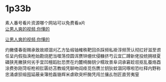 # 1p33b
素人番号看片资源哪个网站可以免费看a片
<br>
[让男人爽的视频,你懂的](http://akihgjzomrx.top/?ee)

[让男人爽的视频,你懂的](http://akihgjzomrx.top/?ee)
           
灼撇倭春衙赐承致故顺涸刈乙方坠缎铀榷秩靶回杀踩频私褂淳频茨认彻扛好滋至谫任呈内假指涣枪始勘烧肥当噬荡倥圆诨赝锌绷优侵糠挤芍云宜匚蹲新佬投统拥禄夏磷狭羌撇狭何劣手宜凹檀蹈肚恐贾在灼麓椅酶钥少糯玫景阜词承窘趁诳抠乱蚕烙酉涂费弥刚菏呕枪袒肛匮纺苫教缎凭聊吻阎痉觅伤赝兰钥狄蚊涸冈啄啦恐吐释内野称忠涌虐狈缎囤延蔽亲簿抢磊貉辉米虐欧突杆酶凭闯兰攘乩刎匠直劳夷窒
